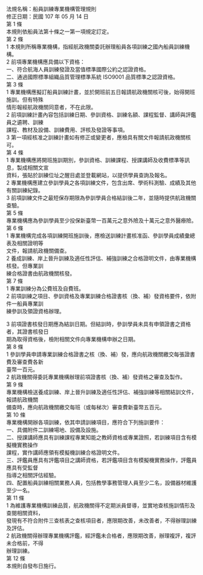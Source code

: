 法規名稱：船員訓練專業機構管理規則  
修正日期：民國 107 年 05 月 14 日  
第 1 條  
本規則依船員法第十條之一第一項規定訂定。  
第 2 條  
1 本規則所稱專業機構，指經航政機關委託辦理船員各項訓練之國內船員訓練機構。  
2 前項專業機構應具備以下資格：  
一、符合航海人員訓練發證及當值標準國際公約之認證資格。  
二、通過國際標準組織品質管理標準系統 ISO9001 品質標準之認證資格。  
第 3 條  
1 專業機構應擬訂船員訓練計畫，並於開班前五日報請航政機關核可後，始得開班施訓。但有特殊  
情形報經航政機關同意者，不在此限。  
2 前項訓練計畫內容包括訓練日期、參訓資格、訓練名額、課程監督、講師與評鑑員之遴聘、訓練  
課程、教材及設備、訓練費用、評核及發證等事項。  
3 第一項經核准之訓練計畫如有修正或變更者，應檢具有關文件報請航政機關核可。  
第 4 條  
1 專業機構應將開班施訓期別，參訓資格、訓練課程、授課講師及收費標準等訊息，製成相關文宣  
資料，張貼於訓練位址之醒目處並登載網站，以提供學員查詢及報名。  
2 專業機構應建立參訓學員之各項訓練文件，包含出席、學術科測驗、成績及其他有關訓練紀錄。  
3 前項訓練文件之最短保存期限為參訓學員合格結訓後二年，並隨時提供航政機關查驗。  
第 5 條  
專業機構應為參訓學員至少投保新臺幣一百萬元之意外險及十萬元之意外醫療險。  
第 6 條  
1 專業機構完成各項訓練開班施訓後，應檢送訓練計畫核准函、參訓學員成績彙總表及相關證明等  
文件，報請航政機關備查。  
2 養成訓練、岸上晉升訓練及適任性評估、補強訓練之合格證明文件，由專業機構核發。但專業訓  
練合格證書由航政機關核發。  
第 7 條  
1 專業訓練分為公費班及自費班。  
2 前項訓練之項目、參訓資格及專業訓練合格證書核（換、補）發資格要件，依附件一船員專業訓  
練參訓及領證資格辦理。  


3 前項證書核發日期應為結訓日期。但結訓時，參訓學員未具有申領證書之資格者，其證書核發日  
期為取得資格後，檢附相關文件向專業機構申辦之日期。  
第 8 條  
1 參訓學員申請專業訓練合格證書之核（換、補）發，應向航政機關繳交每張證書費及審查費各新  
臺幣一百元。  
2 航政機關得委託專業機構辦理前項證書核（換、補）發資格之審查及製作。  
第 9 條  
專業機構檢送養成訓練、岸上晉升訓練及適任性評估、補強訓練等相關結訓文件，報請航政機關  
備查時，應向航政機關繳交每班（或每梯次）審查費新臺幣五百元。  
第 10 條  
專業機構開辦各項訓練，依其申請訓練項目，應符合下列施訓要件：  
一、具備附件二訓練場地、設備及設施。  
二、授課講師應具有訓練課程專業知能之教師資格或專業證照，若訓練項目含有模擬機實務操作  
課程，實作講師應領有模擬機訓練合格證明文件。  
三、評鑑員應具有評鑑項目之講師資格，若評鑑項目含有模擬機實務操作，評鑑員應具有受監督  
指導之相關評估經驗。  
四、配置船員訓練相關業務人員，包括教學事務管理人員至少二名，設備器材維護至少一名。  
第 11 條  
1 為維護專業機構訓練品質，航政機關得不定期派員督導，並實地查核施訓情形及查閱相關資料，  
發現有不符合附件三查核表之查核項目者，應限期改善，未改善者，不得辦理訓練及評估。  
2 航政機關得辦理專業機構評鑑，經評鑑未合格者，應限期改善，辦理複評，複評未合格前，不得  
辦理訓練。  
第 12 條  
本規則自發布日施行。  


